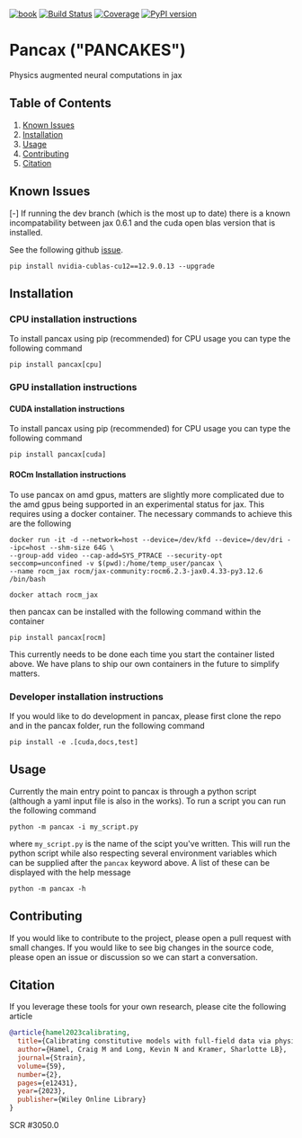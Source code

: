 [![book](https://img.shields.io/badge/pancax-Book-blue?logo=mdbook&logoColor=000000)](https://sandialabs.github.io/pancax)
[![Build Status](https://github.com/sandialabs/pancax/workflows/CI/badge.svg)](https://github.com/sandialabs/pancax/actions?query=workflow%3ACI)
[![Coverage](https://codecov.io/gh/sandialabs/pancax/branch/main/graph/badge.svg)](https://codecov.io/gh/sandialabs/pancax)
[![PyPI version](https://badge.fury.io/py/pancax.svg)](https://pypi.org/project/pancax/)

# Pancax ("PANCAKES")
Physics augmented neural computations in jax

## Table of Contents
1. [Known Issues](#known_issues)
2. [Installation](#installation)
3. [Usage](#usage)
4. [Contributing](#contributing)
5. [Citation](#citation)


## Known Issues
[-] If running the dev branch (which is the most up to date) there is a known incompatability
between jax 0.6.1 and the cuda open blas version that is installed. 

See the following github [issue](https://github.com/jax-ml/jax/issues/29042).
```
pip install nvidia-cublas-cu12==12.9.0.13 --upgrade
```


## Installation
### CPU installation instructions
To install pancax using pip (recommended) for CPU usage you can type the following command

``pip install pancax[cpu]``

### GPU installation instructions
#### CUDA installation instructions
To install pancax using pip (recommended) for CPU usage you can type the following command

``pip install pancax[cuda]``

#### ROCm Installation instructions
To use pancax on amd gpus, matters are slightly more complicated due to the amd gpus being supported in an experimental status for jax. This requires using a docker container. The necessary commands to achieve this are the following
```
docker run -it -d --network=host --device=/dev/kfd --device=/dev/dri --ipc=host --shm-size 64G \
--group-add video --cap-add=SYS_PTRACE --security-opt seccomp=unconfined -v $(pwd):/home/temp_user/pancax \
--name rocm_jax rocm/jax-community:rocm6.2.3-jax0.4.33-py3.12.6 /bin/bash

docker attach rocm_jax
```
then pancax can be installed with the following command within the container

``pip install pancax[rocm]``

This currently needs to be done each time you start the container listed above. We have plans to ship our own containers in the future to simplify matters.

### Developer installation instructions
If you would like to do development in pancax, please first clone the repo and in the pancax 
folder, run the following command

``pip install -e .[cuda,docs,test]``

## Usage
Currently the main entry point to pancax is through a python script (although a yaml input file is also in the works).
To run a script you can run the following command

``python -m pancax -i my_script.py``

where ``my_script.py`` is the name of the scipt you've written. This will run the python script while also 
respecting several environment variables which can be supplied after the ``pancax`` keyword above. A list of
these can be displayed with the help message

``python -m pancax -h``

## Contributing
If you would like to contribute to the project, please open a pull request with small changes. If you would like to see big changes in the source code, please open an issue or discussion so we can start a conversation.

## Citation
If you leverage these tools for your own research, please cite the following article
```bibtex
@article{hamel2023calibrating,
  title={Calibrating constitutive models with full-field data via physics informed neural networks},
  author={Hamel, Craig M and Long, Kevin N and Kramer, Sharlotte LB},
  journal={Strain},
  volume={59},
  number={2},
  pages={e12431},
  year={2023},
  publisher={Wiley Online Library}
}
```
SCR #3050.0

